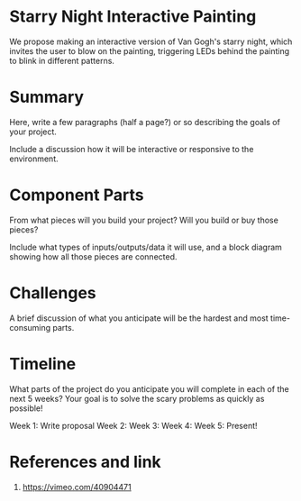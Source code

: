 # Starry Night Interactive Painting
We propose making an interactive version of Van Gogh's starry night, which invites the user to blow on the painting, triggering LEDs behind the painting to blink in different patterns.

# Summary
Here, write a few paragraphs (half a page?) or so describing the goals of your project.

Include a discussion how it will be interactive or responsive to the environment.

# Component Parts
From what pieces will you build your project? Will you build or buy those pieces?

Include what types of inputs/outputs/data it will use, and a block diagram showing how all those pieces are connected.

# Challenges
A brief discussion of what you anticipate will be the hardest and most time-consuming parts.

# Timeline
What parts of the project do you anticipate you will complete in each of the next 5 weeks? Your goal is to solve the scary problems as quickly as possible!

Week 1: Write proposal
Week 2:
Week 3:
Week 4:
Week 5: Present!

# References and link
1. https://vimeo.com/40904471
